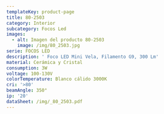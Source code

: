 ```yaml
---
templateKey: product-page
title: 80-2503
category: Interior
subcategory: Focos Led
images:
  - alt: Imagen del producto 80-2503
    image: /img/80_2503.jpg
serie: FOCOS LED
description: ' Foco LED Mini Vela, Filamento G9, 300 Lm'
material: Cerámica y Cristal
consumption: 3W
voltage: 100-130V
colorTemperature: Blanco cálido 3000K
cri: '>80'
beamAngle: 350°
ip: '20'
dataSheet: /img/_80_2503.pdf
---
```


